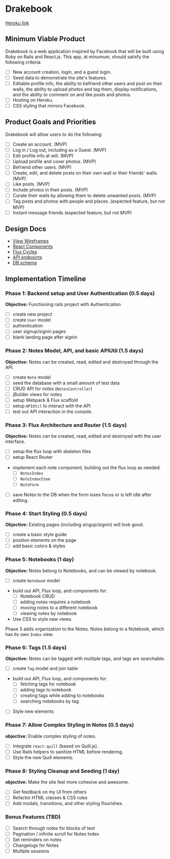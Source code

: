 # Drakebook

[Heroku link][heroku]

[heroku]: http://thedrakebook.herokuapp.com/

## Minimum Viable Product

Drakebook is a web application inspired by Facebook that will be built using Ruby on Rails and React.js. This app, at minumum, should satisfy the following criteria:

- [ ] New account creation, login, and a guest login.
- [ ] Seed data to demonstrate the site's features.
- [ ] Editable profile info, the ability to befriend other users and post on their walls, the ability to upload photos and tag them, display notifications, and the ability to comment on and like posts and photos.
- [ ] Hosting on Heroku.
- [ ] CSS styling that mirrors Facebook.

## Product Goals and Priorities

Drakebook will allow users to do the following:

<!-- This is a Markdown checklist. Use it to keep track of your
progress. Put an x between the brackets for a checkmark: [x] -->

- [ ] Create an account. (MVP)
- [ ] Log in / Log out, including as a Guest. (MVP)
- [ ] Edit profile info at will. (MVP)
- [ ] Upload profile and cover photos. (MVP)
- [ ] Befriend other users. (MVP)
- [ ] Create, edit, and delete posts on their own wall or their friends' walls. (MVP)
- [ ] Like posts. (MVP)
- [ ] Include photos in their posts. (MVP)
- [ ] Curate their walls by allowing them to delete unwanted posts. (MVP)
- [ ] Tag posts and photos with people and places. (expected feature, but not MVP)
- [ ] Instant message friends (expected feature, but not MVP)

## Design Docs
* [View Wireframes][views]
* [React Components][components]
* [Flux Cycles][flux-cycles]
* [API endpoints][api-endpoints]
* [DB schema][schema]

[views]: ./mydocs/views.md
[components]: ./mydocs/components.md
[flux-cycles]: ./mydocs/flux-cycles.md
[api-endpoints]: ./mydocs/api-endpoints.md
[schema]: ./mydocs/schema.md

## Implementation Timeline

### Phase 1: Backend setup and User Authentication (0.5 days)

**Objective:** Functioning rails project with Authentication

- [ ] create new project
- [ ] create `User` model
- [ ] authentication
- [ ] user signup/signin pages
- [ ] blank landing page after signin

### Phase 2: Notes Model, API, and basic APIUtil (1.5 days)

**Objective:** Notes can be created, read, edited and destroyed through
the API.

- [ ] create `Note` model
- [ ] seed the database with a small amount of test data
- [ ] CRUD API for notes (`NotesController`)
- [ ] jBuilder views for notes
- [ ] setup Webpack & Flux scaffold
- [ ] setup `APIUtil` to interact with the API
- [ ] test out API interaction in the console.

### Phase 3: Flux Architecture and Router (1.5 days)

**Objective:** Notes can be created, read, edited and destroyed with the
user interface.

- [ ] setup the flux loop with skeleton files
- [ ] setup React Router
- implement each note component, building out the flux loop as needed.
  - [ ] `NotesIndex`
  - [ ] `NoteIndexItem`
  - [ ] `NoteForm`
- [ ] save Notes to the DB when the form loses focus or is left idle
  after editing.

### Phase 4: Start Styling (0.5 days)

**Objective:** Existing pages (including singup/signin) will look good.

- [ ] create a basic style guide
- [ ] position elements on the page
- [ ] add basic colors & styles

### Phase 5: Notebooks (1 day)

**Objective:** Notes belong to Notebooks, and can be viewed by notebook.

- [ ] create `Notebook` model
- build out API, Flux loop, and components for:
  - [ ] Notebook CRUD
  - [ ] adding notes requires a notebook
  - [ ] moving notes to a different notebook
  - [ ] viewing notes by notebook
- Use CSS to style new views

Phase 3 adds organization to the Notes. Notes belong to a Notebook,
which has its own `Index` view.

### Phase 6: Tags (1.5 days)

**Objective:** Notes can be tagged with multiple tags, and tags are searchable.

- [ ] create `Tag` model and join table
- build out API, Flux loop, and components for:
  - [ ] fetching tags for notebook
  - [ ] adding tags to notebook
  - [ ] creating tags while adding to notebooks
  - [ ] searching notebooks by tag
- [ ] Style new elements

### Phase 7: Allow Complex Styling in Notes (0.5 days)

**objective:** Enable complex styling of notes.

- [ ] Integrate `react-quill` (based on Quill.js).
- [ ] Use Rails helpers to sanitize HTML before rendering.
- [ ] Style the new Quill elements.

### Phase 8: Styling Cleanup and Seeding (1 day)

**objective:** Make the site feel more cohesive and awesome.

- [ ] Get feedback on my UI from others
- [ ] Refactor HTML classes & CSS rules
- [ ] Add modals, transitions, and other styling flourishes.

### Bonus Features (TBD)
- [ ] Search through notes for blocks of text
- [ ] Pagination / infinite scroll for Notes Index
- [ ] Set reminders on notes
- [ ] Changelogs for Notes
- [ ] Multiple sessions

[phase-one]: ./mydocs/phases/phase1.md
[phase-two]: ./mydocs/phases/phase2.md
[phase-three]: ./mydocs/phases/phase3.md
[phase-four]: ./mydocs/phases/phase4.md
[phase-five]: ./mydocs/phases/phase5.md
